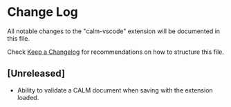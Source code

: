 # Change Log

All notable changes to the "calm-vscode" extension will be documented in this file.

Check [Keep a Changelog](http://keepachangelog.com/) for recommendations on how to structure this file.

## [Unreleased]

- Ability to validate a CALM document when saving with the extension loaded.